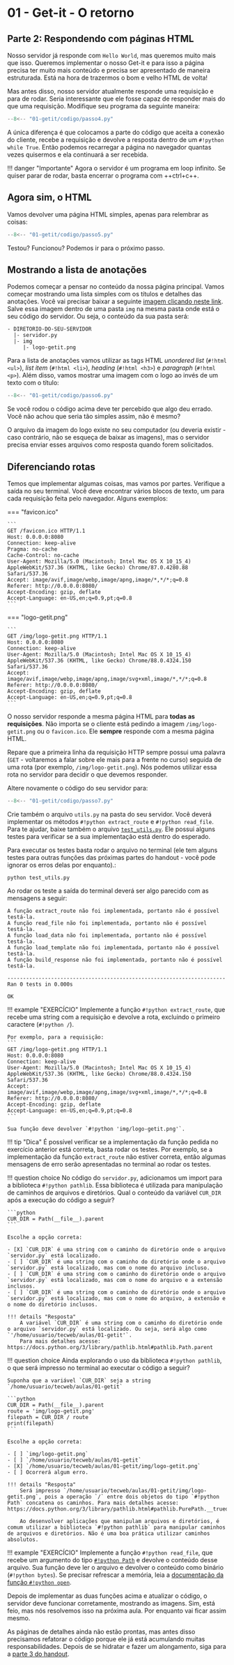 # 01 - Get-it - O retorno

## Parte 2: Respondendo com páginas HTML

Nosso servidor já responde com `Hello World`, mas queremos muito mais que isso. Queremos implementar o nosso Get-it e para isso a página precisa ter muito mais conteúdo e precisa ser apresentado de maneira estruturada. Está na hora de trazermos o bom e velho HTML de volta!

Mas antes disso, nosso servidor atualmente responde uma requisição e para de rodar. Seria interessante que ele fosse capaz de responder mais do que uma requisição. Modifique seu programa da seguinte maneira:

```python hl_lines="13"
--8<-- "01-getit/codigo/passo4.py"
```

A única diferença é que colocamos a parte do código que aceita a conexão do cliente, recebe a requisição e devolve a resposta dentro de um `#!python while True`. Então podemos recarregar a página no navegador quantas vezes quisermos e ela continuará a ser recebida.

!!! danger "Importante"
    Agora o servidor é um programa em loop infinito. Se quiser parar de rodar, basta encerrar o programa com ++ctrl+c++.

## Agora sim, o HTML

Vamos devolver uma página HTML simples, apenas para relembrar as coisas:

```python hl_lines="6-21 37"
--8<-- "01-getit/codigo/passo5.py"
```

Testou? Funcionou? Podemos ir para o próximo passo.

## Mostrando a lista de anotações

Podemos começar a pensar no conteúdo da nossa página principal. Vamos começar mostrando uma lista simples com os títulos e detalhes das anotações. Você vai precisar baixar a seguinte [imagem clicando neste link](codigo/img/logo-getit.png). Salve essa imagem dentro de uma pasta `img` na mesma pasta onde está o seu código do servidor. Ou seja, o conteúdo da sua pasta será:

```
- DIRETORIO-DO-SEU-SERVIDOR
  |- servidor.py
  |- img
     |- logo-getit.png
```

Para a lista de anotações vamos utilizar as tags HTML *unordered list* (`#!html <ul>`), *list item* (`#!html <li>`), *heading* (`#!html <h3>`) e *paragraph* (`#!html <p>`). Além disso, vamos mostrar uma imagem com o logo ao invés de um texto com o título:

```python hl_lines="16 19-48"
--8<-- "01-getit/codigo/passo6.py"
```

Se você rodou o código acima deve ter percebido que algo deu errado. Você não achou que seria tão simples assim, não é mesmo?

O arquivo da imagem do logo existe no seu computador (ou deveria existir - caso contrário, não se esqueça de baixar as imagens), mas o servidor precisa enviar esses arquivos como resposta quando forem solicitados.

## Diferenciando rotas

Temos que implementar algumas coisas, mas vamos por partes. Verifique a saída no seu terminal. Você deve encontrar vários blocos de texto, um para cada requisição feita pelo navegador. Alguns exemplos:

=== "favicon.ico"

    ```
    GET /favicon.ico HTTP/1.1
    Host: 0.0.0.0:8080
    Connection: keep-alive
    Pragma: no-cache
    Cache-Control: no-cache
    User-Agent: Mozilla/5.0 (Macintosh; Intel Mac OS X 10_15_4) AppleWebKit/537.36 (KHTML, like Gecko) Chrome/87.0.4280.88 Safari/537.36
    Accept: image/avif,image/webp,image/apng,image/*,*/*;q=0.8
    Referer: http://0.0.0.0:8080/
    Accept-Encoding: gzip, deflate
    Accept-Language: en-US,en;q=0.9,pt;q=0.8
    ```

=== "logo-getit.png"

    ```
    GET /img/logo-getit.png HTTP/1.1
    Host: 0.0.0.0:8080
    Connection: keep-alive
    User-Agent: Mozilla/5.0 (Macintosh; Intel Mac OS X 10_15_4) AppleWebKit/537.36 (KHTML, like Gecko) Chrome/88.0.4324.150 Safari/537.36
    Accept: image/avif,image/webp,image/apng,image/svg+xml,image/*,*/*;q=0.8
    Referer: http://0.0.0.0:8080/
    Accept-Encoding: gzip, deflate
    Accept-Language: en-US,en;q=0.9,pt;q=0.8
    ```


O nosso servidor responde a mesma página HTML para **todas as requisições**. Não importa se o cliente está pedindo a imagem `/img/logo-getit.png` ou o `favicon.ico`. Ele **sempre** responde com a mesma página HTML.

Repare que a primeira linha da requisição HTTP sempre possui uma palavra (`GET` - voltaremos a falar sobre ele mais para a frente no curso) seguida de uma rota (por exemplo, `/img/logo-getit.png`). Nós podemos utilizar essa rota no servidor para decidir o que devemos responder.

Altere novamente o código do seu servidor para:

```python hl_lines="2-3 5 27-33"
--8<-- "01-getit/codigo/passo7.py"
```


Crie também o arquivo `utils.py` na pasta do seu servidor. Você deverá implementar os métodos `#!python extract_route` e `#!python read_file`. Para te ajudar, baixe também o arquivo [`test_utils.py`](codigo/test_utils.py). Ele possui alguns testes para verificar se a sua implementação está dentro do esperado. 

Para executar os testes basta rodar o arquivo no terminal (ele tem alguns testes para outras funções das próximas partes do handout - você pode ignorar os erros delas por enquanto).: 

    python test_utils.py

Ao rodar os teste a saída do terminal deverá ser algo parecido com as mensagens a seguir:

    A função extract_route não foi implementada, portanto não é possível testá-la.
    A função read_file não foi implementada, portanto não é possível testá-la.
    A função load_data não foi implementada, portanto não é possível testá-la.
    A função load_template não foi implementada, portanto não é possível testá-la.
    A função build_response não foi implementada, portanto não é possível testá-la.

    ----------------------------------------------------------------------
    Ran 0 tests in 0.000s

    OK

!!! example "EXERCÍCIO"
    Implemente a função `#!python extract_route`, que recebe uma string com a requisição e devolve a rota, excluindo o primeiro caractere (`#!python /`).

    Por exemplo, para a requisição:
    ```
    GET /img/logo-getit.png HTTP/1.1
    Host: 0.0.0.0:8080
    Connection: keep-alive
    User-Agent: Mozilla/5.0 (Macintosh; Intel Mac OS X 10_15_4) AppleWebKit/537.36 (KHTML, like Gecko) Chrome/88.0.4324.150 Safari/537.36
    Accept: image/avif,image/webp,image/apng,image/svg+xml,image/*,*/*;q=0.8
    Referer: http://0.0.0.0:8080/
    Accept-Encoding: gzip, deflate
    Accept-Language: en-US,en;q=0.9,pt;q=0.8
    ```

    Sua função deve devolver `#!python 'img/logo-getit.png'`. 

!!! tip "Dica"
    É possível verificar se a implementação da função pedida no exercício anterior está correta, basta rodar os testes.
    Por exemplo, se a implementação da função `extract_route` não estiver correta, então algumas mensagens de erro serão apresentadas no terminal ao rodar os testes.

!!! question choice
    No código do `servidor.py`, adicionamos um import para a biblioteca `#!python pathlib`. Essa biblioteca é utilizada para manipulação de caminhos de arquivos e diretórios. Qual o conteúdo da variável `CUR_DIR` após a execução do código a seguir?


    ```python
    CUR_DIR = Path(__file__).parent
    ``` 
       
    Escolhe a opção correta:

    - [X] `CUR_DIR` é uma string com o caminho do diretório onde o arquivo `servidor.py` está localizado.
    - [ ] `CUR_DIR` é uma string com o caminho do diretório onde o arquivo `servidor.py` está localizado, mas com o nome do arquivo incluso.
    - [ ] `CUR_DIR` é uma string com o caminho do diretório onde o arquivo `servidor.py` está localizado, mas com o nome do arquivo e a extensão inclusos.
    - [ ] `CUR_DIR` é uma string com o caminho do diretório onde o arquivo `servidor.py` está localizado, mas com o nome do arquivo, a extensão e o nome do diretório inclusos.

    !!! details "Resposta"
        A variável `CUR_DIR` é uma string com o caminho do diretório onde o arquivo `servidor.py` está localizado. Ou seja, será algo como `'/home/usuario/tecweb/aulas/01-getit'`.
        Para mais detalhes acesse: https://docs.python.org/3/library/pathlib.html#pathlib.Path.parent

!!! question choice
    Ainda explorando o uso da biblioteca `#!python pathlib`, o que será impresso no terminal ao executar o código a seguir?

    Suponha que a variável `CUR_DIR` seja a string `/home/usuario/tecweb/aulas/01-getit`

    ```python
    CUR_DIR = Path(__file__).parent
    route = 'img/logo-getit.png'
    filepath = CUR_DIR / route
    print(filepath)
    ``` 
       
    Escolhe a opção correta:

    - [ ] `img/logo-getit.png`
    - [ ] `/home/usuario/tecweb/aulas/01-getit`
    - [X] `/home/usuario/tecweb/aulas/01-getit/img/logo-getit.png`
    - [ ] Ocorrerá algum erro.

    !!! details "Resposta"
        Será impresso `/home/usuario/tecweb/aulas/01-getit/img/logo-getit.png`, pois a operação `/` entre dois objetos do tipo `#!python Path` concatena os caminhos. Para mais detalhes acesse: https://docs.python.org/3/library/pathlib.html#pathlib.PurePath.__truediv__

        Ao desenvolver aplicações que manipulam arquivos e diretórios, é comum utilizar a biblioteca `#!python pathlib` para manipular caminhos de arquivos e diretórios. Não é uma boa prática utilizar caminhos absolutos.

!!! example "EXERCÍCIO"
    Implemente a função `#!python read_file`, que recebe um argumento do tipo [`#!python Path`](https://docs.python.org/3/library/pathlib.html#pathlib.Path) e devolve o conteúdo desse arquivo. Sua função deve ler o arquivo e devolver o conteúdo como binário (`#!python bytes`). Se precisar refrescar a memória, leia a [documentação da função `#!python open`](https://docs.python.org/3/library/functions.html#open).

Depois de implementar as duas funções acima e atualizar o código, o servidor deve funcionar corretamente, mostrando as imagens. Sim, está feio, mas nós resolvemos isso na próxima aula. Por enquanto vai ficar assim mesmo.

As páginas de detalhes ainda não estão prontas, mas antes disso precisamos refatorar o código porque ele já está acumulando muitas responsabilidades. Depois de se hidratar e fazer um alongamento, siga para a [parte 3 do handout](parte3.md).
